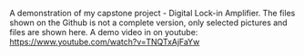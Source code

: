 A demonstration of my capstone project - Digital Lock-in Amplifier.
The files shown on the Github is not a complete version, only selected pictures and files are shown here.
A demo video in on youtube: https://www.youtube.com/watch?v=TNQTxAjFaYw
